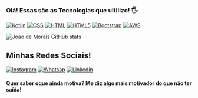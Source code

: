 ### Olá! Essas são as Tecnologias que ultilizo! 🖐️
[![Kotlin](https://img.shields.io/badge/Kotlin-0095D5?&style=for-the-badge&logo=kotlin&logoColor=white)]()
[![CSS](https://img.shields.io/badge/CSS-239120?&style=for-the-badge&logo=css3&logoColor=white)]()
[![HTML](https://img.shields.io/badge/HTML-239120?style=for-the-badge&logo=html5&logoColor=white)]()
[![HTML5](https://img.shields.io/badge/HTML5-E34F26?style=for-the-badge&logo=html5&logoColor=white)]()
[![Bootstrap](https://img.shields.io/badge/Bootstrap-563D7C?style=for-the-badge&logo=bootstrap&logoColor=white)]()
[![AWS](https://img.shields.io/badge/Aws-563D7C?style=for-the-badge&logo=bootstrap&logoColor=white)]()


![Joao de Morais GitHub stats](https://github-readme-stats.vercel.app/api?username=JoaodeMorais91&show_icons=true&theme=radical)

## Minhas Redes Sociais!
[![Instagram](https://img.shields.io/badge/Instagram-E4405F?style=for-the-badge&logo=instagram&logoColor=white)](https://instagram.com/odemorais_joao)
[![Whatsap](https://img.shields.io/badge/WhatsApp-25D366?style=for-the-badge&logo=whatsapp&logoColor=white)](https://wa.me/67981499664)
[![Linkedin](https://img.shields.io/badge/Linkedin-25D366?style=for-the-badge&logo=whatsapp&logoColor=blue)](https://linkedin.com/in/joao-cleber-de-morais/)
#### Quer saber oque ainda motiva? Me diz algo mais motivador do que não ter saída! ###
